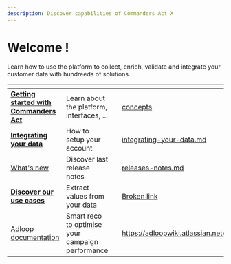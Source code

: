 ```yaml
---
description: Discover capabilities of Commanders Act X
---
```


# Welcome !

Learn how to use the platform to collect, enrich, validate and integrate your customer data with hundreeds of solutions.

<table data-view="cards"><thead><tr><th></th><th></th><th></th><th data-hidden data-card-target data-type="content-ref"></th><th data-hidden data-card-cover data-type="files"></th></tr></thead><tbody><tr><td><a href="getting-started/concepts/"><strong>Getting started with Commanders Act</strong></a></td><td>Learn about the platform, interfaces, ...</td><td></td><td><a href="getting-started/concepts/">concepts</a></td><td><a href=".gitbook/assets/Capture d’écran 2022-12-14 120257.png">Capture d’écran 2022-12-14 120257.png</a></td></tr><tr><td><a href="getting-started/integrating-your-data.md"><strong>Integrating your data</strong></a></td><td>How to setup your account</td><td></td><td><a href="getting-started/integrating-your-data.md">integrating-your-data.md</a></td><td><a href=".gitbook/assets/Capture d’écran 2022-12-14 120825.png">Capture d’écran 2022-12-14 120825.png</a></td></tr><tr><td><a href="platform-updates/releases-notes.md">What's new</a></td><td>Discover last release notes</td><td></td><td><a href="platform-updates/releases-notes.md">releases-notes.md</a></td><td><a href=".gitbook/assets/tag-management-02[1].svg">tag-management-02[1].svg</a></td></tr><tr><td><a href="broken-reference"><strong>Discover our use cases</strong></a></td><td>Extract values from your data</td><td></td><td><a href="broken-reference">Broken link</a></td><td><a href=".gitbook/assets/Identity-03@2x-Copie-27004d4d[1].png">Identity-03@2x-Copie-27004d4d[1].png</a></td></tr><tr><td><a href="https://adloopwiki.atlassian.net/wiki/spaces/SA/overview">Adloop documentation</a></td><td>Smart reco to optimise your campaign performance</td><td></td><td><a href="https://adloopwiki.atlassian.net/wiki/spaces/SA/overview">https://adloopwiki.atlassian.net/wiki/spaces/SA/overview</a></td><td><a href=".gitbook/assets/Campaign-02@2x-2a8fd7e8[1].png">Campaign-02@2x-2a8fd7e8[1].png</a></td></tr></tbody></table>

